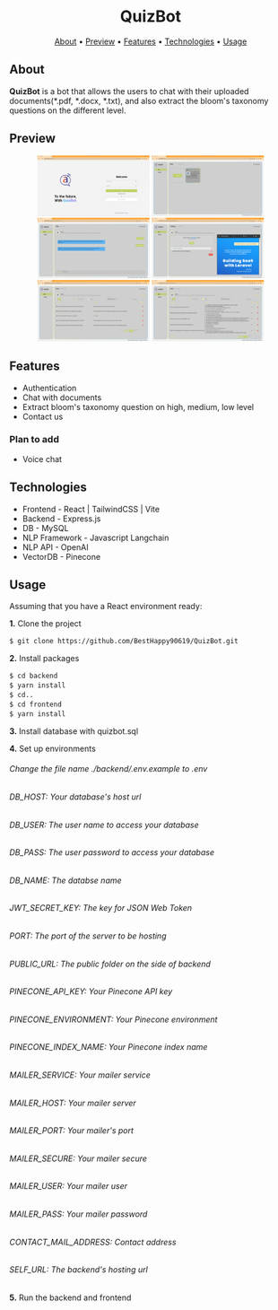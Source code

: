 <h1 align="center">
  QuizBot
</h1>

<p align="center">
  <a href="#about">About</a> •
  <a href="#preview">Preview</a> •
  <a href="#features">Features</a> •
  <a href="#techs">Technologies</a> •
  <a href="#usage">Usage</a>
</p>

<h2 id="about">About</h2>
<p>
<strong>QuizBot</strong> is a bot that allows the users to chat with their uploaded documents(*.pdf, *.docx, *.txt), and also extract the bloom's taxonomy questions on the different level. <br />

</p>

<h2 id="preview">Preview</h2>

<div align="center">
  <img src="preview/1. Auth.png" width="200">
  <img src="preview/2. Bots.png" width="200">
  <img src="preview/3. Chat.png" width="200">
  <img src="preview/4. Training_Documents.png" width="200">
  <img src="preview/5. QA.png" width="200">
  <img src="preview/6. MCQ.png" width="200">
</div>

<h2 id="features">Features</h2>

- Authentication
- Chat with documents
- Extract bloom's taxonomy question on high, medium, low level
- Contact us

### Plan to add

- Voice chat

<h2 id="techs">Technologies</h2>

- Frontend - React | TailwindCSS | Vite
- Backend - Express.js
- DB - MySQL
- NLP Framework - Javascript Langchain
- NLP API - OpenAI
- VectorDB - Pinecone

<h2 id="usage">Usage</h2>

Assuming that you have a React environment ready:

<p><b>1.</b> Clone the project </p>

```bash
$ git clone https://github.com/BestHappy90619/QuizBot.git
```

<p><b>2.</b> Install packages </p>

```bash
$ cd backend
$ yarn install
$ cd..
$ cd frontend
$ yarn install
```

<p><b>3.</b> Install database with quizbot.sql</p>

<p><b>4.</b> Set up environments </p>

<h6> Change the file name ./backend/.env.example to .env </h6>

<h6> DB_HOST: Your database's host url </h6>

<h6> DB_USER: The user name to access your database </h6>

<h6> DB_PASS: The user password to access your database </h6>

<h6> DB_NAME: The databse name </h6>

<h6> JWT_SECRET_KEY: The key for JSON Web Token </h6>

<h6> PORT: The port of the server to be hosting </h6>

<h6> PUBLIC_URL: The public folder on the side of backend </h6>

<h6> PINECONE_API_KEY: Your Pinecone API key </h6>

<h6> PINECONE_ENVIRONMENT: Your Pinecone environment </h6>

<h6> PINECONE_INDEX_NAME: Your Pinecone index name </h6>

<h6> MAILER_SERVICE: Your mailer service </h6>

<h6> MAILER_HOST: Your mailer server </h6>

<h6> MAILER_PORT: Your mailer's port </h6>

<h6> MAILER_SECURE: Your mailer secure </h6>

<h6> MAILER_USER: Your mailer user </h6>

<h6> MAILER_PASS: Your mailer password </h6>

<h6> CONTACT_MAIL_ADDRESS: Contact address </h6>

<h6> SELF_URL: The backend's hosting url </h6>

<p><b>5.</b> Run the backend and frontend </p>
